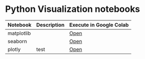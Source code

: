 # Python Visualization notebooks



| Notebook| Description | Execute in Google Colab |
|-|-|-|
| matplotlib |  | [Open](http://colab.research.google.com/github/slankas/VisualizationCode/blob/master/Python/matplotlib.ipynb)  |
| seaborn |  | [Open](http://colab.research.google.com/github/slankas/VisualizationCode/blob/master/Python/seaborn.ipynb)  |
| plotly |test  | [Open](http://colab.research.google.com/github/slankas/VisualizationCode/blob/master/Python/plotly.ipynb)  |

